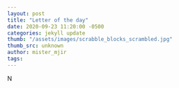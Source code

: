 ```yaml
---
layout: post
title: "Letter of the day"
date: 2020-09-23 11:20:00 -0500
categories: jekyll update
thumb: "/assets/images/scrabble_blocks_scrambled.jpg"
thumb_src: unknown
author: mister_mjir
tags:
---
```

N
